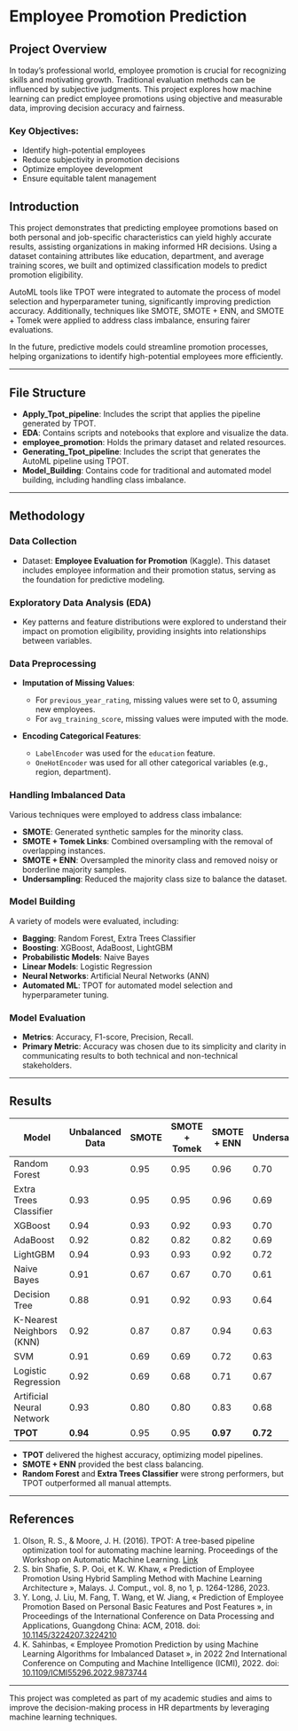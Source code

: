 # Employee Promotion Prediction

## Project Overview

In today’s professional world, employee promotion is crucial for recognizing skills and motivating growth. Traditional evaluation methods can be influenced by subjective judgments. This project explores how machine learning can predict employee promotions using objective and measurable data, improving decision accuracy and fairness.

### Key Objectives:
- Identify high-potential employees
- Reduce subjectivity in promotion decisions
- Optimize employee development
- Ensure equitable talent management

## Introduction

This project demonstrates that predicting employee promotions based on both personal and job-specific characteristics can yield highly accurate results, assisting organizations in making informed HR decisions. Using a dataset containing attributes like education, department, and average training scores, we built and optimized classification models to predict promotion eligibility. 

AutoML tools like TPOT were integrated to automate the process of model selection and hyperparameter tuning, significantly improving prediction accuracy. Additionally, techniques like SMOTE, SMOTE + ENN, and SMOTE + Tomek were applied to address class imbalance, ensuring fairer evaluations. 

In the future, predictive models could streamline promotion processes, helping organizations to identify high-potential employees more efficiently.

---

## File Structure


- **Apply_Tpot_pipeline**: Includes the script that applies the pipeline generated by TPOT.
- **EDA**: Contains scripts and notebooks that explore and visualize the data.
- **employee_promotion**: Holds the primary dataset and related resources.
- **Generating_Tpot_pipeline**: Includes the script that generates the AutoML pipeline using TPOT.
- **Model_Building**: Contains code for traditional and automated model building, including handling class imbalance.

---

## Methodology

### Data Collection
- Dataset: **Employee Evaluation for Promotion** (Kaggle). This dataset includes employee information and their promotion status, serving as the foundation for predictive modeling.

### Exploratory Data Analysis (EDA)
- Key patterns and feature distributions were explored to understand their impact on promotion eligibility, providing insights into relationships between variables.

### Data Preprocessing
- **Imputation of Missing Values**: 
  - For `previous_year_rating`, missing values were set to 0, assuming new employees.
  - For `avg_training_score`, missing values were imputed with the mode.
  
- **Encoding Categorical Features**: 
  - `LabelEncoder` was used for the `education` feature.
  - `OneHotEncoder` was used for all other categorical variables (e.g., region, department).

### Handling Imbalanced Data
Various techniques were employed to address class imbalance:
- **SMOTE**: Generated synthetic samples for the minority class.
- **SMOTE + Tomek Links**: Combined oversampling with the removal of overlapping instances.
- **SMOTE + ENN**: Oversampled the minority class and removed noisy or borderline majority samples.
- **Undersampling**: Reduced the majority class size to balance the dataset.

### Model Building
A variety of models were evaluated, including:
- **Bagging**: Random Forest, Extra Trees Classifier
- **Boosting**: XGBoost, AdaBoost, LightGBM
- **Probabilistic Models**: Naive Bayes
- **Linear Models**: Logistic Regression
- **Neural Networks**: Artificial Neural Networks (ANN)
- **Automated ML**: TPOT for automated model selection and hyperparameter tuning.

### Model Evaluation
- **Metrics**: Accuracy, F1-score, Precision, Recall.
- **Primary Metric**: Accuracy was chosen due to its simplicity and clarity in communicating results to both technical and non-technical stakeholders.

---

## Results

| Model                     | Unbalanced Data | SMOTE | SMOTE + Tomek | SMOTE + ENN | Undersampling |
|----------------------------|-----------------|-------|---------------|-------------|---------------|
| Random Forest               | 0.93            | 0.95  | 0.95          | 0.96        | 0.70          |
| Extra Trees Classifier       | 0.93            | 0.95  | 0.95          | 0.96        | 0.69          |
| XGBoost                     | 0.94            | 0.93  | 0.92          | 0.93        | 0.70          |
| AdaBoost                    | 0.92            | 0.82  | 0.82          | 0.82        | 0.69          |
| LightGBM                    | 0.94            | 0.93  | 0.93          | 0.92        | 0.72          |
| Naive Bayes                 | 0.91            | 0.67  | 0.67          | 0.70        | 0.61          |
| Decision Tree               | 0.88            | 0.91  | 0.92          | 0.93        | 0.64          |
| K-Nearest Neighbors (KNN)   | 0.92            | 0.87  | 0.87          | 0.94        | 0.63          |
| SVM                         | 0.91            | 0.69  | 0.69          | 0.72        | 0.63          |
| Logistic Regression         | 0.92            | 0.69  | 0.68          | 0.71        | 0.67          |
| Artificial Neural Network   | 0.93            | 0.80  | 0.80          | 0.83        | 0.68          |
| **TPOT**                    | **0.94**        | 0.95  | 0.95          | **0.97**    | **0.72**      |

- **TPOT** delivered the highest accuracy, optimizing model pipelines.
- **SMOTE + ENN** provided the best class balancing.
- **Random Forest** and **Extra Trees Classifier** were strong performers, but TPOT outperformed all manual attempts.

---

## References

1. Olson, R. S., & Moore, J. H. (2016). TPOT: A tree-based pipeline optimization tool for automating machine learning. Proceedings of the Workshop on Automatic Machine Learning. [Link](https://proceedings.mlr.press/v64/olson_tpot_2016.html)
2. S. bin Shafie, S. P. Ooi, et K. W. Khaw, « Prediction of Employee Promotion Using Hybrid Sampling Method with Machine Learning Architecture », Malays. J. Comput., vol. 8, no 1, p. 1264-1286, 2023.
3. Y. Long, J. Liu, M. Fang, T. Wang, et W. Jiang, « Prediction of Employee Promotion Based on Personal Basic Features and Post Features », in Proceedings of the International Conference on Data Processing and Applications, Guangdong China: ACM, 2018. doi: [10.1145/3224207.3224210](https://doi.org/10.1145/3224207.3224210)
4. K. Sahinbas, « Employee Promotion Prediction by using Machine Learning Algorithms for Imbalanced Dataset », in 2022 2nd International Conference on Computing and Machine Intelligence (ICMI), 2022. doi: [10.1109/ICMI55296.2022.9873744](https://doi.org/10.1109/ICMI55296.2022.9873744)

---



This project was completed as part of my academic studies and aims to improve the decision-making process in HR departments by leveraging machine learning techniques.
